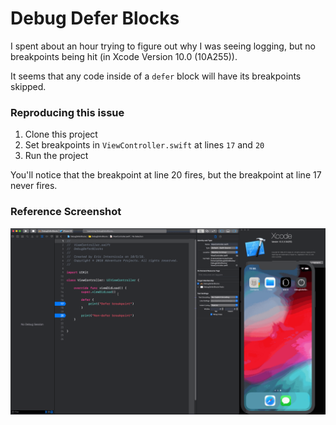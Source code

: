 # Debug Defer Blocks

I spent about an hour trying to figure out why I was seeing logging, but no breakpoints being hit (in Xcode Version 10.0 (10A255)).

It seems that any code inside of a `defer` block will have its breakpoints skipped.


### Reproducing this issue
1. Clone this project
2. Set breakpoints in `ViewController.swift` at lines `17` and `20`
3. Run the project

You'll notice that the breakpoint at line 20 fires, but the breakpoint at line 17 never fires.


### Reference Screenshot

<img src="https://github.com/intere/DebugDeferBlocks/blob/master/defer_breakpoints_do_not_fire.gif?raw=true">
